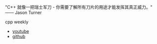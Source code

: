 "C++ 就像一把瑞士军刀 - 你需要了解所有刀片的用途才能发挥其真正威力。" —— Jason Turner

cpp weekly

- [youtube](https://www.youtube.com/@cppweekly/playlists)
- [github](https://github.com/lefticus/cpp_weekly)

